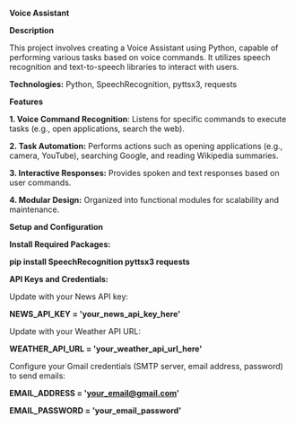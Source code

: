 **Voice Assistant**

**Description**

This project involves creating a Voice Assistant using Python, capable of performing various tasks based on voice commands. It utilizes speech recognition and text-to-speech libraries to interact with users.

**Technologies:** Python, SpeechRecognition, pyttsx3, requests

**Features**

**1. Voice Command Recognition**: Listens for specific commands to execute tasks (e.g., open applications, search the web).
   
**2. Task Automation:** Performs actions such as opening applications (e.g., camera, YouTube), searching Google, and reading Wikipedia summaries.
   
**3. Interactive Responses:** Provides spoken and text responses based on user commands.
   
**4. Modular Design:** Organized into functional modules for scalability and maintenance.

**Setup and Configuration**

**Install Required Packages:**

**pip install SpeechRecognition pyttsx3 requests**

**API Keys and Credentials:**

Update with your News API key:

**NEWS_API_KEY = 'your_news_api_key_here'**

Update  with your Weather API URL:

**WEATHER_API_URL = 'your_weather_api_url_here'**

Configure your Gmail credentials (SMTP server, email address, password) to send emails:

**EMAIL_ADDRESS = 'your_email@gmail.com'**

**EMAIL_PASSWORD = 'your_email_password'**
